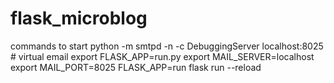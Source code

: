 # flask_microblog

commands to start
python -m smtpd -n -c DebuggingServer localhost:8025 # virtual email 
export FLASK_APP=run.py
export MAIL_SERVER=localhost
export MAIL_PORT=8025
FLASK_APP=run flask run --reload